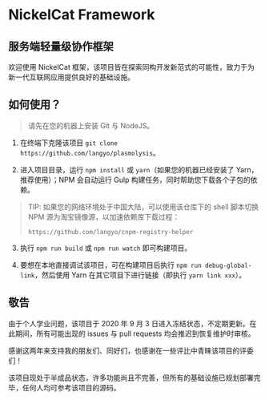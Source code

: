 # NickelCat Framework
## 服务端轻量级协作框架

欢迎使用 NickelCat 框架，该项目皆在探索同构开发新范式的可能性，致力于为新一代互联网应用提供良好的基础设施。

## 如何使用？

> 请先在您的机器上安装 Git 与 NodeJS。

1. 在终端下克隆该项目 ```git clone https://github.com/langyo/plasmolysis```。

2. 进入项目目录，运行 ```npm install``` 或 ```yarn```（如果您的机器已经安装了 Yarn，推荐使用）；NPM 会自动运行 Gulp 构建任务，同时帮助您下载各个子包的依赖。

> TIP: 如果您的网络环境处于中国大陆，可以使用该仓库下的 shell 脚本切换 NPM 源为淘宝镜像源，以加速依赖库下载过程：
>
> ```https://github.com/langyo/cnpm-registry-helper```

3. 执行 ```npm run build``` 或 ```npm run watch``` 即可构建项目。

4. 要想在本地直接调试该项目，可在构建项目后执行 ```npm run debug-global-link```，然后使用 Yarn 在其它项目下进行链接（即执行 ```yarn link xxx```）。

## 敬告

由于个人学业问题，该项目于 2020 年 9 月 3 日进入冻结状态，不定期更新。在此期间，所有可能出现的 issues 与 pull requests 均会推迟到恢复维护时审核。

感谢这两年来支持我的朋友们、同好们，也感谢在一些评比中青睐该项目的评委们！

该项目现处于半成品状态，许多功能尚且不完善，但所有的基础设施已规划部署完毕，任何人均可参考该项目的源码。
